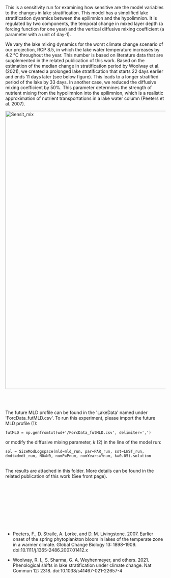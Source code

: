 This is a sensitivity run for examining how sensitive are the model variables to the changes in lake stratification. This model has a simplified lake stratification dyanmics between the epilimnion and the hypolimnion. It is regulated by two components, the temporal change in mixed layer depth (a forcing function for one year) and the vertical diffusive mixing coefficient (a parameter with a unit of day-1). 

We vary the lake mixing dynamics for the worst climate change scenario of our projection, RCP 8.5, in which the lake water temperature increases by 4.2 ℃ throughout the year. This number is based on literature data that are supplemented in the related publication of this work. Based on the estimation of the median change in stratification period by Woolway et al. (2021), we created a prolonged lake stratification that starts 22 days earlier and ends 11 days later (see below figure). This leads to a longer stratified period of the lake by 33 days. In another case, we reduced the diffusive mixing coefficient by 50%. This parameter determines the strength of nutrient mixing from the hypolimnion into the epilimnion, which is a realistic approximation of nutrient transportations in a lake water column (Peeters et al. 2007).

<img width="874" alt="Sensit_mix" src="https://github.com/user-attachments/assets/9bbd84bd-fb41-4b2c-878d-d085eb515d14" />

<br><br><br>
The future MLD profile can be found in the 'LakeData' named under 'ForcData_futMLD.csv'.
To run this experiment, please import the future MLD profile (1):

```
futMLD = np.genfromtxt(wd+'/ForcData_futMLD.csv', delimiter=',')
```

or modify the diffusive mixing parameter, $k$ (2) in the line of the model run:

```
sol = SizeModLogspace(mld=mld_run, par=PAR_run, sst=LWST_run, dmdt=dmdt_run, N0=N0, numP=Pnum, numYears=Ynum, k=0.05).solution
```

<br>
The results are attached in this folder. More details can be found in the related publication of this work (See front page).


<br><br><br><br><br><br><br><br>
+ Peeters, F., D. Straile, A. Lorke, and D. M. Livingstone. 2007. Earlier onset of the spring phytoplankton bloom in lakes of the temperate zone in a warmer climate. Global Change Biology 13: 1898–1909. doi:10.1111/j.1365-2486.2007.01412.x

+ Woolway, R. I., S. Sharma, G. A. Weyhenmeyer, and others. 2021. Phenological shifts in lake stratification under climate change. Nat Commun 12: 2318. doi:10.1038/s41467-021-22657-4
